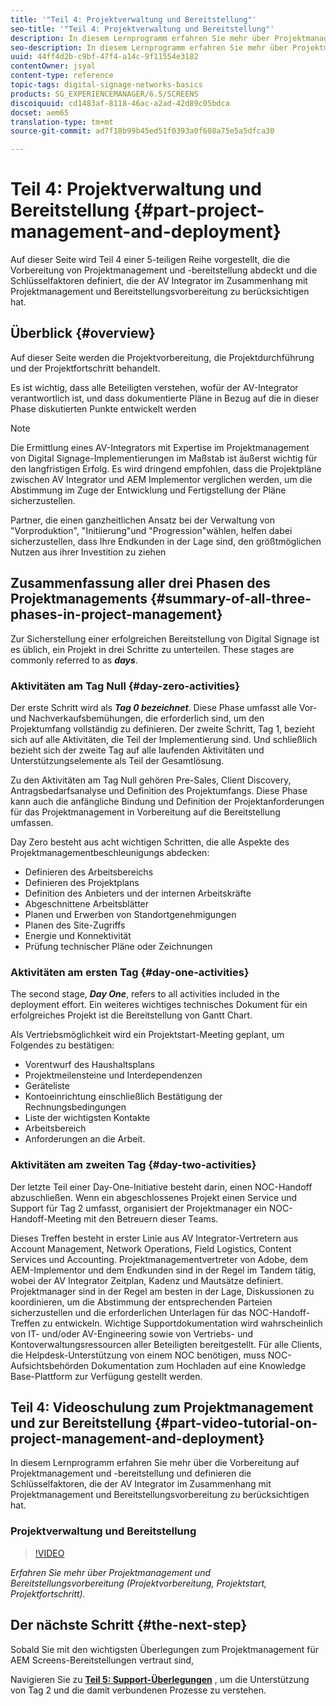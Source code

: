 ```yaml
---
title: '"Teil 4: Projektverwaltung und Bereitstellung"'
seo-title: '"Teil 4: Projektverwaltung und Bereitstellung"'
description: In diesem Lernprogramm erfahren Sie mehr über Projektmanagement und die Vorbereitung der Bereitstellung (Projektvorbereitung, Projektstart, Projektfortschritt). Erfahren Sie außerdem, wie der Projektumfang und der Projektplan definiert werden, und sammeln Sie Informationen zu Lieferanten, internen Arbeitskräften und Arbeitsblättern.
seo-description: In diesem Lernprogramm erfahren Sie mehr über Projektmanagement und die Vorbereitung der Bereitstellung (Projektvorbereitung, Projektstart, Projektfortschritt). Erfahren Sie außerdem, wie der Projektumfang und der Projektplan definiert werden, und sammeln Sie Informationen zu Lieferanten, internen Arbeitskräften und Arbeitsblättern.
uuid: 44ff4d2b-c9bf-47f4-a14c-9f11554e3182
contentOwner: jsyal
content-type: reference
topic-tags: digital-signage-networks-basics
products: SG_EXPERIENCEMANAGER/6.5/SCREENS
discoiquuid: cd1483af-8118-46ac-a2ad-42d89c05bdca
docset: aem65
translation-type: tm+mt
source-git-commit: ad7f18b99b45ed51f0393a0f608a75e5a5dfca30

---
```



# Teil 4: Projektverwaltung und Bereitstellung {#part-project-management-and-deployment}

Auf dieser Seite wird Teil 4 einer 5-teiligen Reihe vorgestellt, die die Vorbereitung von Projektmanagement und -bereitstellung abdeckt und die Schlüsselfaktoren definiert, die der AV Integrator im Zusammenhang mit Projektmanagement und Bereitstellungsvorbereitung zu berücksichtigen hat.

## Überblick {#overview}

Auf dieser Seite werden die Projektvorbereitung, die Projektdurchführung und der Projektfortschritt behandelt.

Es ist wichtig, dass alle Beteiligten verstehen, wofür der AV-Integrator verantwortlich ist, und dass dokumentierte Pläne in Bezug auf die in dieser Phase diskutierten Punkte entwickelt werden

>[!NOTE]
>
>Die Ermittlung eines AV-Integrators mit Expertise im Projektmanagement von Digital Signage-Implementierungen im Maßstab ist äußerst wichtig für den langfristigen Erfolg. Es wird dringend empfohlen, dass die Projektpläne zwischen AV Integrator und AEM Implementor verglichen werden, um die Abstimmung im Zuge der Entwicklung und Fertigstellung der Pläne sicherzustellen.
>
>Partner, die einen ganzheitlichen Ansatz bei der Verwaltung von "Vorproduktion", "Initiierung"und "Progression"wählen, helfen dabei sicherzustellen, dass Ihre Endkunden in der Lage sind, den größtmöglichen Nutzen aus ihrer Investition zu ziehen

## Zusammenfassung aller drei Phasen des Projektmanagements {#summary-of-all-three-phases-in-project-management}

Zur Sicherstellung einer erfolgreichen Bereitstellung von Digital Signage ist es üblich, ein Projekt in drei Schritte zu unterteilen. These stages are commonly referred to as ***days***.

### Aktivitäten am Tag Null {#day-zero-activities}

Der erste Schritt wird als ***Tag 0 bezeichnet***. Diese Phase umfasst alle Vor- und Nachverkaufsbemühungen, die erforderlich sind, um den Projektumfang vollständig zu definieren. Der zweite Schritt, Tag 1, bezieht sich auf alle Aktivitäten, die Teil der Implementierung sind. Und schließlich bezieht sich der zweite Tag auf alle laufenden Aktivitäten und Unterstützungselemente als Teil der Gesamtlösung.

Zu den Aktivitäten am Tag Null gehören Pre-Sales, Client Discovery, Antragsbedarfsanalyse und Definition des Projektumfangs. Diese Phase kann auch die anfängliche Bindung und Definition der Projektanforderungen für das Projektmanagement in Vorbereitung auf die Bereitstellung umfassen.

Day Zero besteht aus acht wichtigen Schritten, die alle Aspekte des Projektmanagementbeschleunigungs abdecken:

* Definieren des Arbeitsbereichs
* Definieren des Projektplans
* Definition des Anbieters und der internen Arbeitskräfte
* Abgeschnittene Arbeitsblätter
* Planen und Erwerben von Standortgenehmigungen
* Planen des Site-Zugriffs
* Energie und Konnektivität
* Prüfung technischer Pläne oder Zeichnungen

### Aktivitäten am ersten Tag {#day-one-activities}

The second stage, ***Day One***, refers to all activities included in the deployment effort. Ein weiteres wichtiges technisches Dokument für ein erfolgreiches Projekt ist die Bereitstellung von Gantt Chart.

Als Vertriebsmöglichkeit wird ein Projektstart-Meeting geplant, um Folgendes zu bestätigen:

* Vorentwurf des Haushaltsplans
* Projektmeilensteine und Interdependenzen
* Geräteliste
* Kontoeinrichtung einschließlich Bestätigung der Rechnungsbedingungen
* Liste der wichtigsten Kontakte
* Arbeitsbereich
* Anforderungen an die Arbeit.

### Aktivitäten am zweiten Tag {#day-two-activities}

Der letzte Teil einer Day-One-Initiative besteht darin, einen NOC-Handoff abzuschließen. Wenn ein abgeschlossenes Projekt einen Service und Support für Tag 2 umfasst, organisiert der Projektmanager ein NOC-Handoff-Meeting mit den Betreuern dieser Teams.

Dieses Treffen besteht in erster Linie aus AV Integrator-Vertretern aus Account Management, Network Operations, Field Logistics, Content Services und Accounting. Projektmanagementvertreter von Adobe, dem AEM-Implementor und dem Endkunden sind in der Regel im Tandem tätig, wobei der AV Integrator Zeitplan, Kadenz und Mautsätze definiert. Projektmanager sind in der Regel am besten in der Lage, Diskussionen zu koordinieren, um die Abstimmung der entsprechenden Parteien sicherzustellen und die erforderlichen Unterlagen für das NOC-Handoff-Treffen zu entwickeln. Wichtige Supportdokumentation wird wahrscheinlich von IT- und/oder AV-Engineering sowie von Vertriebs- und Kontoverwaltungsressourcen aller Beteiligten bereitgestellt. Für alle Clients, die Helpdesk-Unterstützung von einem NOC benötigen, muss NOC-Aufsichtsbehörden Dokumentation zum Hochladen auf eine Knowledge Base-Plattform zur Verfügung gestellt werden.

## Teil 4: Videoschulung zum Projektmanagement und zur Bereitstellung {#part-video-tutorial-on-project-management-and-deployment}

In diesem Lernprogramm erfahren Sie mehr über die Vorbereitung auf Projektmanagement und -bereitstellung und definieren die Schlüsselfaktoren, die der AV Integrator im Zusammenhang mit Projektmanagement und Bereitstellungsvorbereitung zu berücksichtigen hat.

###  Projektverwaltung und Bereitstellung

>[!VIDEO](https://video.tv.adobe.com/v/28408?captions=ger)

*Erfahren Sie mehr über Projektmanagement und Bereitstellungsvorbereitung (Projektvorbereitung, Projektstart, Projektfortschritt).*

## Der nächste Schritt {#the-next-step}

Sobald Sie mit den wichtigsten Überlegungen zum Projektmanagement für AEM Screens-Bereitstellungen vertraut sind,

Navigieren Sie zu **[Teil 5: Support-Überlegungen](support-considerations.md)** , um die Unterstützung von Tag 2 und die damit verbundenen Prozesse zu verstehen.

